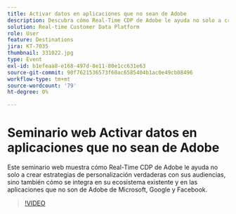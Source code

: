 ```yaml
---
title: Activar datos en aplicaciones que no sean de Adobe
description: Descubra cómo Real-Time CDP de Adobe le ayuda no solo a crear estrategias de personalización verdaderas con sus audiencias, sino también cómo se integra en su ecosistema existente y en las aplicaciones que no son de Adobe de Microsoft, Google y Facebook.
solution: Real-time Customer Data Platform
role: User
feature: Destinations
jira: KT-7035
thumbnail: 331022.jpg
type: Event
exl-id: b1efeaa8-e168-497d-8e11-80e1cc631e63
source-git-commit: 90f7621536573f60ac6585404b1ac0e49cb08496
workflow-type: tm+mt
source-wordcount: '79'
ht-degree: 0%

---
```


# Seminario web Activar datos en aplicaciones que no sean de Adobe

Este seminario web muestra cómo Real-Time CDP de Adobe le ayuda no solo a crear estrategias de personalización verdaderas con sus audiencias, sino también cómo se integra en su ecosistema existente y en las aplicaciones que no son de Adobe de Microsoft, Google y Facebook.

>[!VIDEO](https://video.tv.adobe.com/v/331022/?quality=12&learn=on)


